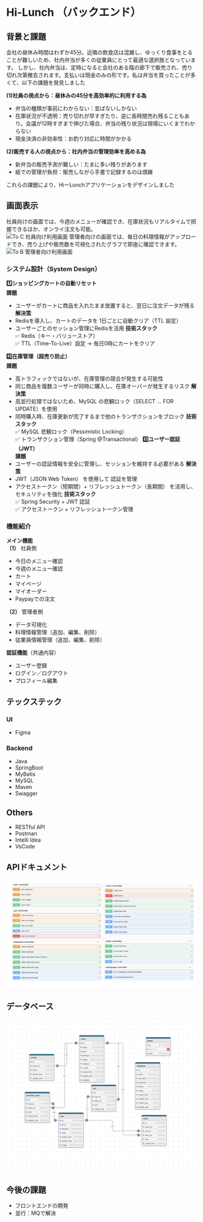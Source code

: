 # Hi-Lunch （バックエンド）
## 背景と課題
会社の昼休み時間はわずか45分。近隣の飲食店は混雑し、ゆっくり食事をとることが難しいため、社内弁当が多くの従業員にとって最適な選択肢となっています。
しかし、社内弁当は、定時になると会社のある階の廊下で販売され、売り切れ次第撤去されます。支払いは現金のみの形です。私は弁当を買ったことが多くて、以下の課題を発見しました  

**(1)社員の視点から：昼休みの45分を高効率的に利用する為**
- 弁当の種類が事前にわからない：並ばないしかない  
- 在庫状況が不透明：売り切れが早すぎたり、逆に長時間売れ残ることもあり。会議が12時すぎまで伸びた場合、弁当の残り状況は現場にいくまでわからない  
- 現金決済の非効率性：お釣り対応に時間がかかる  

**(2)販売する人の視点から：社内弁当の管理効率を高める為**
- 新弁当の販売予測が難しい：たまに多い残りがあります  
- 紙での管理が負担：販売しながら手書で記録するのは煩雑  

これらの課題により、HiーLunchアプリケーションをデザインしました  
## 画面表示
社員向けの画面では、今週のメニューが確認でき、在庫状況もリアルタイムで把握できるほか、オンライ注文も可能。  
![To C  社員向け利用画面](./image/hi-lunch-ui-design-to-C.jpg)
管理者向けの画面では、毎日の料理情報がアップロードでき、売り上げや販売数を可視化されたグラフで即座に確認できます。
![To B    管理者向け利用画面](./image/hi-lunch-ui-design-to-B.jpg)
### システム設計（System Design）
**1️⃣ショッピングカートの自動リセット**  
**課題**  
- ユーザーがカートに商品を入れたまま放置すると、翌日に注文データが残る
**解決策**  
- Redisを導入し、カートのデータを 1日ごとに自動クリア（TTL 設定）
-	ユーザーごとのセッション管理にRedisを活用
**技術スタック**  
✅ Redis（キー・バリューストア）    
✅ TTL（Time-To-Live）設定 → 毎日0時にカートをクリア  

**2️⃣在庫管理（超売り防止）**  
**課題**  
-	高トラフィックではないが、在庫管理の競合が発生する可能性  
-	同じ商品を複数ユーザーが同時に購入し、在庫オーバーが発生するリスク
**解決策**  
-	高並行処理ではないため、MySQL の悲観ロック（SELECT … FOR UPDATE）を使用  
-	同時購入時、在庫更新が完了するまで他のトランザクションをブロック
**技術スタック**  
✅ MySQL 悲観ロック（Pessimistic Locking）  
✅ トランザクション管理（Spring @Transactional）
**3️⃣ユーザー認証（JWT）**  
**課題**  
-	ユーザーの認証情報を安全に管理し、セッションを維持する必要がある
**解決策**  
-	JWT（JSON Web Token） を使用して 認証を管理  
-	アクセストークン（短期間）+ リフレッシュトークン（長期間） を活用し、セキュリティを強化
**技術スタック**  
✅ Spring Security + JWT 認証  
✅ アクセストークン + リフレッシュトークン管理  
### 機能紹介
**メイン機能**  
**（1）** 社員側  
- 今日のメニュー確認  
- 今週のメニュー確認
- カート
- マイページ
- マイオーダー
- Paypayでの注文

**（2）** 管理者側  
- データ可視化
- 料理情報管理（追加、編集、削除）
- 従業員情報管理（追加、編集、削除）

**認証機能**（共通内容）  
- ユーザー登録
- ログイン／ログアウト
- プロフィール編集

## テックステック
### UI  
- Figma

### Backend
- Java
- SpringBoot
- MyBatis
- MySQL
- Maven
- Swagger

## Others  
- RESTful API
- Postman
- Intelli Idea
- VsCode  
## APIドキュメント
![swagger](./image/swaggerAPI.jpg)
## データベース
![図](./image/rldb.jpeg)

## 今後の課題
- フロントエンドの開発
- 並行：MQで解決
